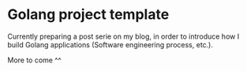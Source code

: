 # Golang project template

Currently preparing a post serie on my blog, in order to introduce how I build
Golang applications (Software engineering process, etc.).

More to come ^^
